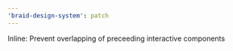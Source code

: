 ```yaml
---
'braid-design-system': patch
---
```


Inline: Prevent overlapping of preceeding interactive components
